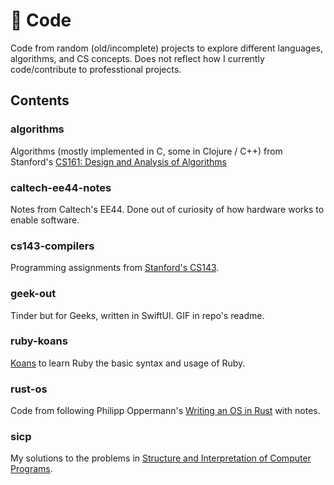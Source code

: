 # 🍝 Code

Code from random (old/incomplete) projects to explore different languages, algorithms, and CS concepts. Does not reflect how I currently code/contribute to professtional projects.

## Contents
### algorithms
Algorithms (mostly implemented in C, some in Clojure / C++) from Stanford's [CS161: Design and Analysis of Algorithms](http://cs161.stanford.edu)

### caltech-ee44-notes 
Notes from Caltech's EE44. Done out of curiosity of how hardware works to enable software.

### cs143-compilers
Programming assignments from [Stanford's CS143](http://web.stanford.edu/class/cs143/).

### geek-out
Tinder but for Geeks, written in SwiftUI. GIF in repo's readme.

### ruby-koans
[Koans](http://rubykoans.com) to learn Ruby the basic syntax and usage of Ruby.

### rust-os
Code from following Philipp Oppermann's [Writing an OS in Rust](https://os.phil-opp.com) with notes.

### sicp
My solutions to the problems in [Structure and Interpretation of Computer Programs](https://www.goodreads.com/book/show/43713.Structure_and_Interpretation_of_Computer_Programs).



